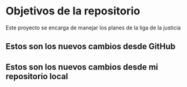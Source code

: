 # Objetivos de la repositorio

Este proyecto se encarga de manejar los planes de la liga de la justicia


## Estos son los nuevos cambios desde GitHub
## Estos son los nuevos cambios desde mi repositorio local 
